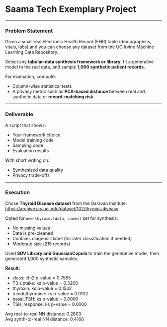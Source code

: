 # Saama Tech Exemplary Project

---

### **Problem Statement**

Given a small real Electronic Health Record (EHR) table (demographics, vitals, labs) and you can choose any dataset from the UC Irvine Machine Learning Data Repository.

Select any **tabular-data synthesis framework or library**, fit a generative model to the real data, and sample **1,000 synthetic patient records**.

For evaluation, compute:
- Column-wise statistical tests
- A privacy metric such as **PCA-based distance** between real and synthetic data or **record-matching risk**

---

### **Deliverable**

A script that shows:
- Your framework choice
- Model training code
- Sampling code
- Evaluation results

With short writing on:
- Synthesized data quality
- Privacy trade-offs

---

### **Execution**

Chose **Thyroid Disease dataset** from the Garavan Institute:  
https://archive.ics.uci.edu/dataset/102/thyroid+disease

Opted for `new-thyroid.[data, names]` set for synthesis:
- No missing values  
- Data is pre-cleaned  
- Contains diagnosis label (for later classification if needed)  
- Moderate size (215 records)

Used **SDV Library and GaussianCopula** to train the generative model, then generated 1,000 synthetic samples.

**Result:**

- class: chi2 p-value = 0.7565
- T3_uptake: ks p-value = 0.3200
- thyroxin: ks p-value = 0.1502
- triiodothyronine: ks p-value = 0.0102  
- basal_TSH: ks p-value = 0.0000
- TSH_response: ks p-value = 0.0000

Avg real-to-real NN distance: 0.2803  
Avg synth-to-real NN distance: 0.4166 
